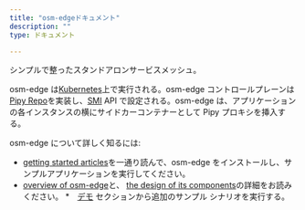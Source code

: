 ```yaml
---
title: "osm-edgeドキュメント"
description: ""
type: ドキュメント

---
```


シンプルで整ったスタンドアロンサービスメッシュ。

osm-edge は[Kubernetes](https://kubernetes.io/)上で実行される。osm-edge コントロールプレーンは [Pipy Repo](https://flomesh.io/docs/en/operating/repo/0-intro)を実装し、[SMI](https://smi-spec.io/)  API で設定される。osm-edge は、アプリケーションの各インスタンスの横にサイドカーコンテナーとして Pipy プロキシを挿入する。

osm-edge について詳しく知るには:
*  [getting started articles](/docs/getting_started/)を一通り読んで、osm-edge をインストールし、サンプルアプリケーションを実行してください。
* [overview of osm-edge](/docs/overview/about/)と、 [the design of its components](/docs/overview/osm_components/)の詳細をお読みください。
*　[デモ](/docs/demos/) セクションから追加のサンプル シナリオを実行する。